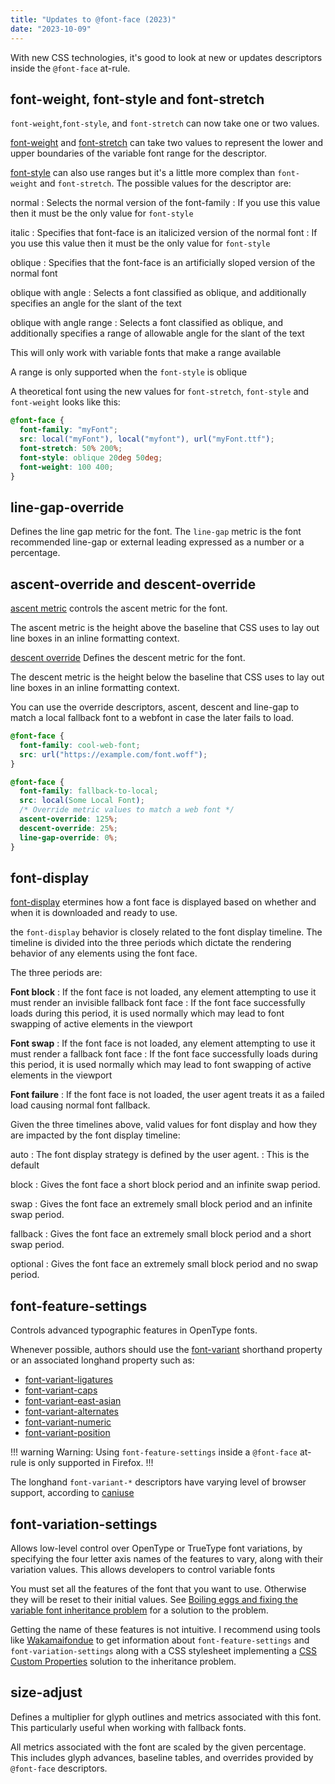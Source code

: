 ```yaml
---
title: "Updates to @font-face (2023)"
date: "2023-10-09"
---
```


With new CSS technologies, it's good to look at new or updates descriptors inside the `@font-face` at-rule.

## font-weight, font-style and font-stretch

`font-weight`,`font-style`, and `font-stretch` can now take one or two values.

[font-weight](https://developer.mozilla.org/en-US/docs/Web/CSS/@font-face/font-weight) and [font-stretch](https://developer.mozilla.org/en-US/docs/Web/CSS/@font-face/font-stretch) can take two values to represent the lower and upper boundaries of the variable font range for the descriptor.

[font-style](https://developer.mozilla.org/en-US/docs/Web/CSS/@font-face/font-style) can also use ranges but it's a little more complex than `font-weight` and `font-stretch`. The possible values for the descriptor are:

normal
: Selects the normal version of the font-family
: If you use this value then it must be the only value for `font-style`

italic
: Specifies that font-face is an italicized version of the normal font
: If you use this value then it must be the only value for `font-style`

oblique
: Specifies that the font-face is an artificially sloped version of the normal font

oblique with angle
: Selects a font classified as oblique, and additionally specifies an angle for the slant of the text

oblique with angle range
: Selects a font classified as oblique, and additionally specifies a range of allowable angle for the slant of the text

This will only work with variable fonts that make a range available

A range is only supported when the `font-style` is oblique

A theoretical font using the new values for `font-stretch`, `font-style` and `font-weight` looks like this:

```css
@font-face {
  font-family: "myFont";
  src: local("myFont"), local("myfont"), url("myFont.ttf");
  font-stretch: 50% 200%;
  font-style: oblique 20deg 50deg;
  font-weight: 100 400;
}
```

## line-gap-override

Defines the line gap metric for the font. The `line-gap` metric is the font recommended line-gap or external leading expressed as a number or a percentage.

## ascent-override and descent-override

[ascent metric](https://developer.mozilla.org/en-US/docs/Web/CSS/@font-face/ascent-override) controls the ascent metric for the font.

The ascent metric is the height above the baseline that CSS uses to lay out line boxes in an inline formatting context.

[descent override](https://developer.mozilla.org/en-US/docs/Web/CSS/@font-face/descent-override) Defines the descent metric for the font.

The descent metric is the height below the baseline that CSS uses to lay out line boxes in an inline formatting context.

You can use the override descriptors, ascent, descent and line-gap to match a local fallback font to a webfont in case the later fails to load.

```css
@font-face {
  font-family: cool-web-font;
  src: url("https://example.com/font.woff");
}

@font-face {
  font-family: fallback-to-local;
  src: local(Some Local Font);
  /* Override metric values to match a web font */
  ascent-override: 125%;
  descent-override: 25%;
  line-gap-override: 0%;
}
```

## font-display

[font-display](https://developer.mozilla.org/en-US/docs/Web/CSS/@font-face/font-display) etermines how a font face is displayed based on whether and when it is downloaded and ready to use.

the `font-display` behavior is closely related to the font display timeline. The timeline is divided into the three periods which dictate the rendering behavior of any elements using the font face.

The three periods are:

**Font block**
: If the font face is not loaded, any element attempting to use it must render an invisible fallback font face
: If the font face successfully loads during this period, it is used normally which may lead to font swapping of active elements in the viewport

**Font swap**
: If the font face is not loaded, any element attempting to use it must render a fallback font face
: If the font face successfully loads during this period, it is used normally which may lead to font swapping of active elements in the viewport

**Font failure**
: If the font face is not loaded, the user agent treats it as a failed load causing normal font fallback.

Given the three timelines above, valid values for font display and how they are impacted by the font display timeline:

auto
: The font display strategy is defined by the user agent.
: This is the default

block
: Gives the font face a short block period and an infinite swap period.

swap
: Gives the font face an extremely small block period and an infinite swap period.

fallback
: Gives the font face an extremely small block period and a short swap period.

optional
: Gives the font face an extremely small block period and no swap period.

## font-feature-settings

Controls advanced typographic features in OpenType fonts.

Whenever possible, authors should use the [font-variant](https://developer.mozilla.org/en-US/docs/Web/CSS/font-variant) shorthand property or an associated longhand property such as:

* [font-variant-ligatures](https://developer.mozilla.org/en-US/docs/Web/CSS/font-variant-ligatures)
* [font-variant-caps](https://developer.mozilla.org/en-US/docs/Web/CSS/font-variant-caps)
* [font-variant-east-asian](https://developer.mozilla.org/en-US/docs/Web/CSS/font-variant-east-asian)
* [font-variant-alternates](https://developer.mozilla.org/en-US/docs/Web/CSS/font-variant-alternates)
* [font-variant-numeric](https://developer.mozilla.org/en-US/docs/Web/CSS/font-variant-numeric)
* [font-variant-position](https://developer.mozilla.org/en-US/docs/Web/CSS/font-variant-position)

!!! warning Warning:
Using `font-feature-settings` inside a `@font-face` at-rule is only supported in Firefox.
!!!

The longhand `font-variant-*` descriptors have varying level of browser support, according to [caniuse](https://caniuse.com/?search=font-variant)

## font-variation-settings

Allows low-level control over OpenType or TrueType font variations, by specifying the four letter axis names of the features to vary, along with their variation values. This allows developers to control variable fonts

You must set all the features of the font that you want to use. Otherwise they will be reset to their initial values. See [Boiling eggs and fixing the variable font inheritance problem](https://pixelambacht.nl/2019/fixing-variable-font-inheritance/) for a solution to the problem.

Getting the name of these features is not intuitive. I recommend using tools like [Wakamaifondue](https://wakamaifondue.com/beta/) to get information about `font-feature-settings` and `font-variation-settings` along with a CSS stylesheet implementing a [CSS Custom Properties](https://developer.mozilla.org/en-US/docs/Web/CSS/--*) solution to the inheritance problem.

## size-adjust

Defines a multiplier for glyph outlines and metrics associated with this font. This particularly useful when working with fallback fonts.

All metrics associated with the font are scaled by the given percentage. This includes glyph advances, baseline tables, and overrides provided by `@font-face` descriptors.
